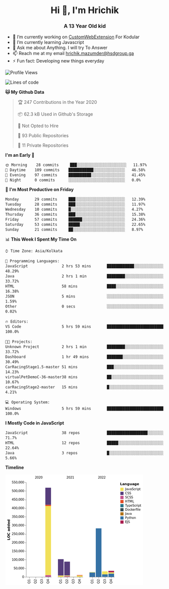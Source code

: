 <h1 align="center">Hi 👋, I'm Hrichik</h1>
<h3 align="center">A 13 Year Old kid</h3>


- 🔭 I’m currently working on [CustomWebExtension](https://github.com/hrichiksite/CustomWebExtension) For Kodular
- 🌱 I’m currently learning Javascript
- 💬 Ask me about Anything. I will try To Answer
- 📫 Reach me at my email hrichik.mazumder@hsdgroup.ga
- ⚡ Fun fact: Developing new things everyday

<!--START_SECTION:waka-->
![Profile Views](http://img.shields.io/badge/Profile%20Views-0-blue)

![Lines of code](https://img.shields.io/badge/From%20Hello%20World%20I%27ve%20Written-4.4%20million%20lines%20of%20code-blue)

**🐱 My Github Data** 

> 🏆 247 Contributions in the Year 2020
 > 
> 📦 62.3 kB Used in Github's Storage 
 > 
> 🚫 Not Opted to Hire
 > 
> 📜 93 Public Repositories
 > 
> 🔑 11 Private Repositories 

**I'm an Early 🐤** 

```text
🌞 Morning    28 commits     ███░░░░░░░░░░░░░░░░░░░░░░   11.97% 
🌆 Daytime    109 commits    ███████████░░░░░░░░░░░░░░   46.58% 
🌃 Evening    97 commits     ██████████░░░░░░░░░░░░░░░   41.45% 
🌙 Night      0 commits      ░░░░░░░░░░░░░░░░░░░░░░░░░   0.0%

```
📅 **I'm Most Productive on Friday** 

```text
Monday       29 commits     ███░░░░░░░░░░░░░░░░░░░░░░   12.39% 
Tuesday      28 commits     ███░░░░░░░░░░░░░░░░░░░░░░   11.97% 
Wednesday    10 commits     █░░░░░░░░░░░░░░░░░░░░░░░░   4.27% 
Thursday     36 commits     ███░░░░░░░░░░░░░░░░░░░░░░   15.38% 
Friday       57 commits     ██████░░░░░░░░░░░░░░░░░░░   24.36% 
Saturday     53 commits     █████░░░░░░░░░░░░░░░░░░░░   22.65% 
Sunday       21 commits     ██░░░░░░░░░░░░░░░░░░░░░░░   8.97%

```


📊 **This Week I Spent My Time On** 

```text
⌚︎ Time Zone: Asia/Kolkata

💬 Programming Languages: 
JavaScript               2 hrs 53 mins       ████████████░░░░░░░░░░░░░   48.29% 
Java                     2 hrs 1 min         ████████░░░░░░░░░░░░░░░░░   33.72% 
HTML                     58 mins             ████░░░░░░░░░░░░░░░░░░░░░   16.38% 
JSON                     5 mins              ░░░░░░░░░░░░░░░░░░░░░░░░░   1.59% 
Other                    0 secs              ░░░░░░░░░░░░░░░░░░░░░░░░░   0.02%

🔥 Editors: 
VS Code                  5 hrs 59 mins       █████████████████████████   100.0%

🐱‍💻 Projects: 
Unknown Project          2 hrs 1 min         ████████░░░░░░░░░░░░░░░░░   33.72% 
Dashboard                1 hr 49 mins        ███████░░░░░░░░░░░░░░░░░░   30.49% 
CarRacingStage1.5-master 51 mins             ███░░░░░░░░░░░░░░░░░░░░░░   14.23% 
virtualPetDemoC-36-master38 mins             ██░░░░░░░░░░░░░░░░░░░░░░░   10.67% 
carRacingStage2-master   15 mins             █░░░░░░░░░░░░░░░░░░░░░░░░   4.21%

💻 Operating System: 
Windows                  5 hrs 59 mins       █████████████████████████   100.0%

```

**I Mostly Code in JavaScript** 

```text
JavaScript               38 repos            ██████████████████░░░░░░░   71.7% 
HTML                     12 repos            █████░░░░░░░░░░░░░░░░░░░░   22.64% 
Java                     3 repos             █░░░░░░░░░░░░░░░░░░░░░░░░   5.66%

```


**Timeline**

![Chart not found](https://github.com/hrichiksite/hrichiksite/blob/master/charts/bar_graph.png) 


<!--END_SECTION:waka-->


